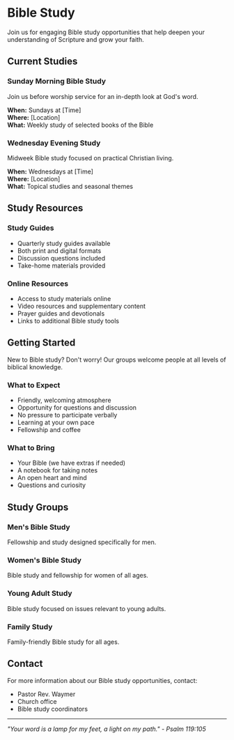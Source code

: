 # Bible Study

Join us for engaging Bible study opportunities that help deepen your understanding of Scripture and grow your faith.

## Current Studies

### Sunday Morning Bible Study
Join us before worship service for an in-depth look at God's word.

**When:** Sundays at [Time]  
**Where:** [Location]  
**What:** Weekly study of selected books of the Bible

### Wednesday Evening Study
Midweek Bible study focused on practical Christian living.

**When:** Wednesdays at [Time]  
**Where:** [Location]  
**What:** Topical studies and seasonal themes

## Study Resources

### Study Guides
- Quarterly study guides available
- Both print and digital formats
- Discussion questions included
- Take-home materials provided

### Online Resources
- Access to study materials online
- Video resources and supplementary content
- Prayer guides and devotionals
- Links to additional Bible study tools

## Getting Started

New to Bible study? Don't worry! Our groups welcome people at all levels of biblical knowledge.

### What to Expect
- Friendly, welcoming atmosphere
- Opportunity for questions and discussion
- No pressure to participate verbally
- Learning at your own pace
- Fellowship and coffee

### What to Bring
- Your Bible (we have extras if needed)
- A notebook for taking notes
- An open heart and mind
- Questions and curiosity

## Study Groups

### Men's Bible Study
Fellowship and study designed specifically for men.

### Women's Bible Study
Bible study and fellowship for women of all ages.

### Young Adult Study
Bible study focused on issues relevant to young adults.

### Family Study
Family-friendly Bible study for all ages.

## Contact

For more information about our Bible study opportunities, contact:
- Pastor Rev. Waymer
- Church office
- Bible study coordinators

---

*"Your word is a lamp for my feet, a light on my path." - Psalm 119:105*